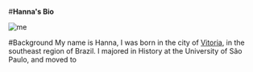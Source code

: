#**Hanna's Bio**

![me](/users/hannamanente/MACSS/30500/hw01/2016_Hanna_Manente_Nunes.png)  

#Background
My name is Hanna, I was born in the city of [Vitoria](https://en.wikipedia.org/wiki/Vitória,_Esp%C3%ADrito_Santo), in the southeast region of Brazil. 
I majored in History at the University of São Paulo, and moved to 